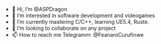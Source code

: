 - 👋 Hi, I’m @ASPDragon
- 👀 I’m interested in software development and videogames
- 🌱 I’m currently mastering C/C++, learning UE5.4, Ruste.
- 💞️ I’m looking to collaborate on any project
- 📫 How to reach me Telegramm: @FeanaroCurufinwe

<!---
ASPDragon/ASPDragon is a ✨ special ✨ repository because its `README.md` (this file) appears on your GitHub profile.
You can click the Preview link to take a look at your changes.
--->

